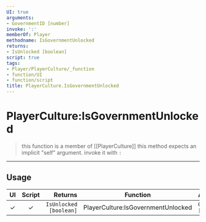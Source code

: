```yaml
---
UI: true
arguments:
- GovernmentID [number]
invoke: ':'
memberOf: Player
methodname: IsGovernmentUnlocked
returns:
- IsUnlocked [boolean]
script: true
tags:
- Player/PlayerCulture/_function
- function/UI
- function/script
title: PlayerCulture.IsGovernmentUnlocked
---
```

# PlayerCulture:IsGovernmentUnlocked
> this function is a member of [[PlayerCulture]]
> this method expects an implicit "self" argument. invoke it with `:`
-----
## Usage
|  UI | Script | Returns | Function | Arguments |
|:---:|:------:|-------:|:--------:|:---------|
|✓|✓|`IsUnlocked [boolean]`|PlayerCulture:IsGovernmentUnlocked|`GovernmentID [number]`|
